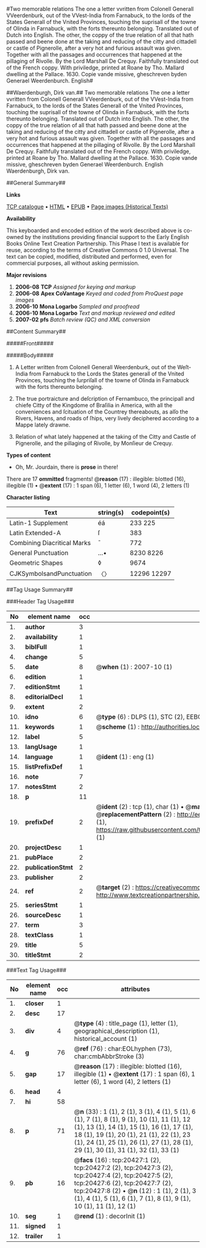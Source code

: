 #Two memorable relations The one a letter vvritten from Colonell Generall VVeerdenburk, out of the VVest-India from Farnabuck, to the lords of the States Generall of the Vnited Provinces, touching the suprisall of the towne of Olinda in Farnabuck, with the forts thereunto belonging. Translated out of Dutch into English. The other, the coppy of the true relation of all that hath passed and beene done at the taking and reducing of the citty and cittadell or castle of Pignerolle, after a very hot and furious assault was given. Together with all the passages and occurrences that happened at the pillaging of Rivolle. By the Lord Marshall De Crequy. Faithfully translated out of the French coppy. With priviledge, printed at Roane by Tho. Mallard dwelling at the Pallace. 1630. Copie vande missive, gheschreven byden Generael Weerdenburch. English#

##Waerdenburgh, Dirk van.##
Two memorable relations The one a letter vvritten from Colonell Generall VVeerdenburk, out of the VVest-India from Farnabuck, to the lords of the States Generall of the Vnited Provinces, touching the suprisall of the towne of Olinda in Farnabuck, with the forts thereunto belonging. Translated out of Dutch into English. The other, the coppy of the true relation of all that hath passed and beene done at the taking and reducing of the citty and cittadell or castle of Pignerolle, after a very hot and furious assault was given. Together with all the passages and occurrences that happened at the pillaging of Rivolle. By the Lord Marshall De Crequy. Faithfully translated out of the French coppy. With priviledge, printed at Roane by Tho. Mallard dwelling at the Pallace. 1630.
Copie vande missive, gheschreven byden Generael Weerdenburch. English
Waerdenburgh, Dirk van.

##General Summary##

**Links**

[TCP catalogue](http://www.ota.ox.ac.uk/tcp/)  • 
[HTML](http://tei.it.ox.ac.uk/tcp/Texts-HTML/free/A14/A14914.html)  • 
[EPUB](http://tei.it.ox.ac.uk/tcp/Texts-EPUB/free/A14/A14914.epub) • 
[Page images (Historical Texts)](https://data.historicaltexts.jisc.ac.uk/view?pubId=eebo-99854961e&pageId=eebo-99854961e-20427-1)

**Availability**

This keyboarded and encoded edition of the
	       work described above is co-owned by the institutions
	       providing financial support to the Early English Books
	       Online Text Creation Partnership. This Phase I text is
	       available for reuse, according to the terms of Creative
	       Commons 0 1.0 Universal. The text can be copied,
	       modified, distributed and performed, even for
	       commercial purposes, all without asking permission.

**Major revisions**

1. __2006-08__ __TCP__ *Assigned for keying and markup*
1. __2006-08__ __Apex CoVantage__ *Keyed and coded from ProQuest page images*
1. __2006-10__ __Mona Logarbo__ *Sampled and proofread*
1. __2006-10__ __Mona Logarbo__ *Text and markup reviewed and edited*
1. __2007-02__ __pfs__ *Batch review (QC) and XML conversion*

##Content Summary##

#####Front#####

#####Body#####

1. A Letter written from Colonell Generall Weerdenburk, out of the Weſt-India from Farnabuck to the Lords the States generall of the Vnited Provinces, touching the ſurpriſall of the towne of Olinda in Farnabuck with the forts thereunto belonging.

1. The true portraicture and deſcription of Fernambuco, the principall and chiefe Citty of the Kingdome of Braſilia in America, with all the conveniences and ſcituation of the Countrey thereabouts, as alſo the Rivers, Havens, and roads of ſhips, very lively deciphered according to a Mappe lately drawne.

1. Relation of what lately happened at the taking of the Citty and Castle of Pignerolle, and the pillaging of Rivolle, by Monſieur de Crequy.

**Types of content**

  * Oh, Mr. Jourdain, there is **prose** in there!

There are 17 **ommitted** fragments! 
 @__reason__ (17) : illegible: blotted (16), illegible (1)  •  @__extent__ (17) : 1 span (6), 1 letter (6), 1 word (4), 2 letters (1)

**Character listing**


|Text|string(s)|codepoint(s)|
|---|---|---|
|Latin-1 Supplement|éá|233 225|
|Latin Extended-A|ſ|383|
|Combining             Diacritical Marks|̄|772|
|General Punctuation|…•|8230 8226|
|Geometric Shapes|◊|9674|
|CJKSymbolsandPunctuation|〈〉|12296 12297|

##Tag Usage Summary##

###Header Tag Usage###

|No|element name|occ|attributes|
|---|---|---|---|
|1.|__author__|3||
|2.|__availability__|1||
|3.|__biblFull__|1||
|4.|__change__|5||
|5.|__date__|8| @__when__ (1) : 2007-10 (1)|
|6.|__edition__|1||
|7.|__editionStmt__|1||
|8.|__editorialDecl__|1||
|9.|__extent__|2||
|10.|__idno__|6| @__type__ (6) : DLPS (1), STC (2), EEBO-CITATION (1), PROQUEST (1), VID (1)|
|11.|__keywords__|1| @__scheme__ (1) : http://authorities.loc.gov/ (1)|
|12.|__label__|5||
|13.|__langUsage__|1||
|14.|__language__|1| @__ident__ (1) : eng (1)|
|15.|__listPrefixDef__|1||
|16.|__note__|7||
|17.|__notesStmt__|2||
|18.|__p__|11||
|19.|__prefixDef__|2| @__ident__ (2) : tcp (1), char (1)  •  @__matchPattern__ (2) : ([0-9\-]+):([0-9IVX]+) (1), (.+) (1)  •  @__replacementPattern__ (2) : http://eebo.chadwyck.com/downloadtiff?vid=$1&page=$2 (1), https://raw.githubusercontent.com/textcreationpartnership/Texts/master/tcpchars.xml#$1 (1)|
|20.|__projectDesc__|1||
|21.|__pubPlace__|2||
|22.|__publicationStmt__|2||
|23.|__publisher__|2||
|24.|__ref__|2| @__target__ (2) : https://creativecommons.org/publicdomain/zero/1.0/ (1), http://www.textcreationpartnership.org/docs/. (1)|
|25.|__seriesStmt__|1||
|26.|__sourceDesc__|1||
|27.|__term__|3||
|28.|__textClass__|1||
|29.|__title__|5||
|30.|__titleStmt__|2||


###Text Tag Usage###

|No|element name|occ|attributes|
|---|---|---|---|
|1.|__closer__|1||
|2.|__desc__|17||
|3.|__div__|4| @__type__ (4) : title_page (1), letter (1), geographical_description (1), historical_account (1)|
|4.|__g__|76| @__ref__ (76) : char:EOLhyphen (73), char:cmbAbbrStroke (3)|
|5.|__gap__|17| @__reason__ (17) : illegible: blotted (16), illegible (1)  •  @__extent__ (17) : 1 span (6), 1 letter (6), 1 word (4), 2 letters (1)|
|6.|__head__|4||
|7.|__hi__|58||
|8.|__p__|71| @__n__ (33) : 1 (1), 2 (1), 3 (1), 4 (1), 5 (1), 6 (1), 7 (1), 8 (1), 9 (1), 10 (1), 11 (1), 12 (1), 13 (1), 14 (1), 15 (1), 16 (1), 17 (1), 18 (1), 19 (1), 20 (1), 21 (1), 22 (1), 23 (1), 24 (1), 25 (1), 26 (1), 27 (1), 28 (1), 29 (1), 30 (1), 31 (1), 32 (1), 33 (1)|
|9.|__pb__|16| @__facs__ (16) : tcp:20427:1 (2), tcp:20427:2 (2), tcp:20427:3 (2), tcp:20427:4 (2), tcp:20427:5 (2), tcp:20427:6 (2), tcp:20427:7 (2), tcp:20427:8 (2)  •  @__n__ (12) : 1 (1), 2 (1), 3 (1), 4 (1), 5 (1), 6 (1), 7 (1), 8 (1), 9 (1), 10 (1), 11 (1), 12 (1)|
|10.|__seg__|1| @__rend__ (1) : decorInit (1)|
|11.|__signed__|1||
|12.|__trailer__|1||
